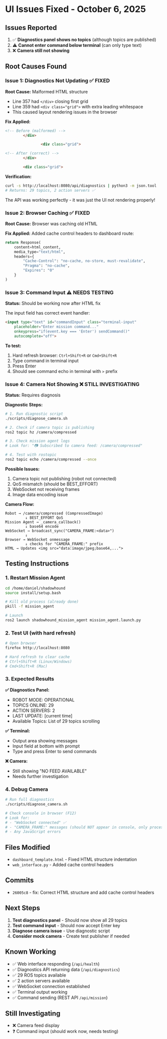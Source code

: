 # UI Issues Fixed - October 6, 2025

## Issues Reported
1. ✅ **Diagnostics panel shows no topics** (although topics are published)
2. ⚠️ **Cannot enter command below terminal** (can only type text)
3. ❌ **Camera still not showing**

## Root Causes Found

### Issue 1: Diagnostics Not Updating ✅ FIXED
**Root Cause:** Malformed HTML structure
- Line 357 had `</div>` closing first grid
- Line 359 had `<div class="grid">` with extra leading whitespace
- This caused layout rendering issues in the browser

**Fix Applied:**
```html
<!-- Before (malformed) -->
        </div>

                <div class="grid">

<!-- After (correct) -->
        </div>

        <div class="grid">
```

**Verification:**
```bash
curl -s http://localhost:8080/api/diagnostics | python3 -m json.tool
# Returns: 29 topics, 2 action servers ✅
```

The API was working perfectly - it was just the UI not rendering properly!

### Issue 2: Browser Caching ✅ FIXED
**Root Cause:** Browser was caching old HTML

**Fix Applied:** Added cache control headers to dashboard route:
```python
return Response(
    content=html_content,
    media_type="text/html",
    headers={
        "Cache-Control": "no-cache, no-store, must-revalidate",
        "Pragma": "no-cache",
        "Expires": "0"
    }
)
```

### Issue 3: Command Input ⚠️ NEEDS TESTING
**Status:** Should be working now after HTML fix

The input field has correct event handler:
```html
<input type="text" id="commandInput" class="terminal-input"
    placeholder="Enter mission command..."
    onkeypress="if(event.key === 'Enter') sendCommand()"
    autocomplete="off">
```

**To test:**
1. Hard refresh browser: `Ctrl+Shift+R` or `Cmd+Shift+R`
2. Type command in terminal input
3. Press Enter
4. Should see command echo in terminal with `>` prefix

### Issue 4: Camera Not Showing ❌ STILL INVESTIGATING
**Status:** Requires diagnosis

**Diagnostic Steps:**
```bash
# 1. Run diagnostic script
./scripts/diagnose_camera.sh

# 2. Check if camera topic is publishing
ros2 topic hz /camera/compressed

# 3. Check mission agent logs
# Look for: "📷 Subscribed to camera feed: /camera/compressed"

# 4. Test with rostopic
ros2 topic echo /camera/compressed --once
```

**Possible Issues:**
1. Camera topic not publishing (robot not connected)
2. QoS mismatch (should be BEST_EFFORT)
3. WebSocket not receiving frames
4. Image data encoding issue

**Camera Flow:**
```
Robot → /camera/compressed (CompressedImage)
         ↓ BEST_EFFORT QoS
Mission Agent → _camera_callback()
         ↓ base64 encode
WebSocket → broadcast_sync("CAMERA_FRAME:<data>")
         ↓
Browser → WebSocket onmessage
         ↓ checks for "CAMERA_FRAME:" prefix
HTML → Updates <img src="data:image/jpeg;base64,...">
```

## Testing Instructions

### 1. Restart Mission Agent
```bash
cd /home/daniel/shadowhound
source install/setup.bash

# Kill old process (already done)
pkill -f mission_agent

# Launch
ros2 launch shadowhound_mission_agent mission_agent.launch.py
```

### 2. Test UI (with hard refresh)
```bash
# Open browser
firefox http://localhost:8080

# Hard refresh to clear cache
# Ctrl+Shift+R (Linux/Windows)
# Cmd+Shift+R (Mac)
```

### 3. Expected Results
**✅ Diagnostics Panel:**
- ROBOT MODE: OPERATIONAL
- TOPICS ONLINE: 29
- ACTION SERVERS: 2
- LAST UPDATE: [current time]
- Available Topics: List of 29 topics scrolling

**✅ Terminal:**
- Output area showing messages
- Input field at bottom with prompt
- Type and press Enter to send commands

**❌ Camera:**
- Still showing "NO FEED AVAILABLE"
- Needs further investigation

### 4. Debug Camera
```bash
# Run full diagnostics
./scripts/diagnose_camera.sh

# Check console in browser (F12)
# Look for:
# - "WebSocket connected" ✅
# - "CAMERA_FRAME:" messages (should NOT appear in console, only processed)
# - Any JavaScript errors
```

## Files Modified
- `dashboard_template.html` - Fixed HTML structure indentation
- `web_interface.py` - Added cache control headers

## Commits
- `26005c8` - fix: Correct HTML structure and add cache control headers

## Next Steps
1. **Test diagnostics panel** - Should now show all 29 topics
2. **Test command input** - Should now accept Enter key
3. **Diagnose camera issue** - Use diagnostic script
4. **Consider mock camera** - Create test publisher if needed

## Known Working
- ✅ Web interface responding (`/api/health`)
- ✅ Diagnostics API returning data (`/api/diagnostics`)
- ✅ 29 ROS topics available
- ✅ 2 action servers available
- ✅ WebSocket connection established
- ✅ Terminal output working
- ✅ Command sending (REST API `/api/mission`)

## Still Investigating
- ❌ Camera feed display
- ❓ Command input (should work now, needs testing)

